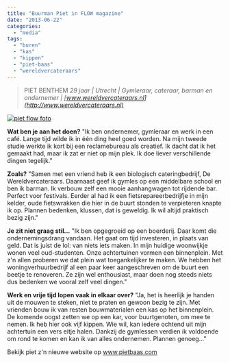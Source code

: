 ```yaml
---
title: "Buurman Piet in FLOW magazine"
date: "2013-06-22"
categories: 
  - "media"
tags: 
  - "buren"
  - "kas"
  - "kippen"
  - "piet-baas"
  - "wereldvercateraars"
---
```


> PIET BENTHEM _29 jaar | Utrecht | Gymleraar, cateraar, barman en ondernemer | [www.wereldvercateraars.nl](http://www.wereldvercateraars.nl)_

[![piet flow foto](images/piet-flow-helemaal-300x217.jpg)](images/piet-flow-helemaal.jpg)

**Wat ben je aan het doen?** "Ik ben ondernemer, gymleraar en werk in een café. Lange tijd wilde ik in één ding heel goed worden. Na mijn tweede studie werkte ik kort bij een reclamebureau als creatief. Ik dacht dat ik het gemaakt had, maar ik zat er niet op mijn plek. Ik doe liever verschillende dingen tegelijk." 

**Zoals?** "Samen met een vriend heb ik een biologisch cateringbedrijf, De Wereldvercateraars. Daarnaast geef ik gymles op een middelbare school en ben ik barman. Ik verbouw zelf een mooie aanhangwagen tot rijdende bar. Perfect voor festivals. Eerder al had ik een fietsrepareerbedrijfje in mijn kelder, oude fietswrakken die hier in de buurt stonden te verpieteren knapte ik op. Plannen bedenken, klussen, dat is geweldig. Ik wil altijd praktisch bezig zijn."

**Je zit niet graag stil...** "Ik ben opgegroeid op een boerderij. Daar komt die ondernemingsdrang vandaan. Het gaat om tijd investeren, in plaats van geld. Dat is juist de lol: van niets iets maken. In mijn huidige woonwijkje wonen veel oud-studenten. Onze achtertuinen vormen een binnenplein. Met z'n allen proberen we dat plein wat toegankelijker te maken. We hebben het woningverhuurbedrijf al een paar keer aangeschreven om de buurt een beetje te renoveren. Ze zijn wel enthousiast, maar doen nog steeds niets dus bedenken we vooral zelf veel dingen."

**Werk en vrije tijd lopen vaak in elkaar over?** "Ja, het is heerlijk je handen uit de mouwen te steken, niet te praten en gewoon bezig te zijn. Met vrienden bouw ik van resten bouwmaterialen een kas op het binnenplein. De komende oogst zetten we op een kar, voor buurtgenoten, om mee te nemen. Ik heb hier ook vijf kippen. Wie wil, kan iedere ochtend uit mijn achtertuin een vers eitje halen. Dankzij de gymlessen verdien ik voldoende om rond te komen en kan ik van alles ondernemen. Plannen genoeg..."

Bekijk piet z'n nieuwe website op www.pietbaas.com

